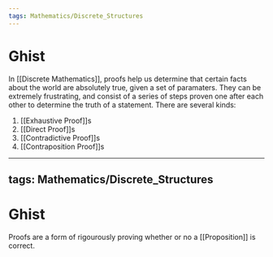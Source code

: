 ```yaml
---
tags: Mathematics/Discrete_Structures
---
```


# Ghist

In [[Discrete Mathematics]], proofs help us determine that certain facts about the world are absolutely true, given a set of paramaters. They can be extremely frustrating, and consist of a series of steps proven one after each other to determine the truth of a statement. There are several kinds:

1. [[Exhaustive Proof]]s
2. [[Direct Proof]]s
3. [[Contradictive Proof]]s
4. [[Contraposition Proof]]s

---
tags: Mathematics/Discrete_Structures
---

# Ghist

Proofs are a form of rigourously proving whether or no a [[Proposition]] is correct.